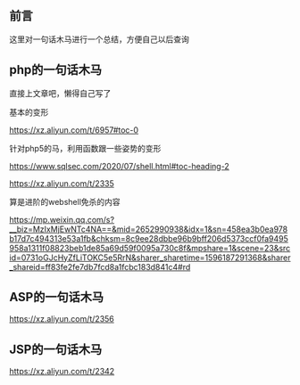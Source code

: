 ##  前言

这里对一句话木马进行一个总结，方便自己以后查询

##  php的一句话木马

直接上文章吧，懒得自己写了

基本的变形

https://xz.aliyun.com/t/6957#toc-0



针对php5的马，利用函数跟一些姿势的变形

https://www.sqlsec.com/2020/07/shell.html#toc-heading-2

https://xz.aliyun.com/t/2335



算是进阶的webshell免杀的内容

https://mp.weixin.qq.com/s?__biz=MzIxMjEwNTc4NA==&mid=2652990938&idx=1&sn=458ea3b0ea978b17d7c494313e53a1fb&chksm=8c9ee28dbbe96b9bff206d5373ccf0fa9495958a1311f08823beb1de85a69d59f0095a730c8f&mpshare=1&scene=23&srcid=0731oGJcHyZfLiTOKC5e5RrN&sharer_sharetime=1596187291368&sharer_shareid=ff83fe2fe7db7fcd8a1fcbc183d841c4#rd

##  ASP的一句话木马

https://xz.aliyun.com/t/2356

##  JSP的一句话木马

https://xz.aliyun.com/t/2342

